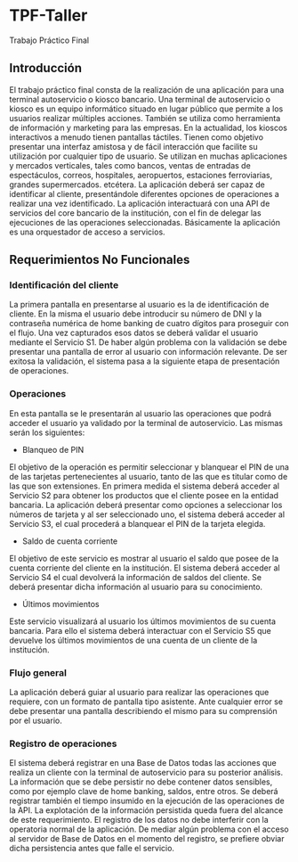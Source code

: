 # TPF-Taller
Trabajo Práctico Final 

## Introducción
El trabajo práctico final consta de la realización de una aplicación para una terminal autoservicio o kiosco bancario. 
Una terminal de autoservicio o kiosco es un equipo informático situado en lugar público que permite a los usuarios realizar múltiples acciones. También se utiliza como herramienta de información y marketing para las empresas. En la actualidad, los kioscos interactivos a menudo tienen pantallas táctiles. Tienen como objetivo presentar una interfaz amistosa y de fácil interacción que facilite su utilización por cualquier tipo de usuario. Se utilizan en muchas aplicaciones y mercados verticales, tales como bancos, ventas de entradas de espectáculos, correos, hospitales, aeropuertos, estaciones ferroviarias, grandes supermercados. etcétera.
La aplicación deberá ser capaz de identificar al cliente, presentándole diferentes opciones de operaciones a realizar una vez identificado. La aplicación interactuará con una API de servicios del core bancario de la institución, con el fin de delegar las ejecuciones de las operaciones seleccionadas. Básicamente la aplicación es una orquestador de acceso a servicios.

## Requerimientos No Funcionales

### Identificación del cliente
La primera pantalla en presentarse al usuario es la de identificación de cliente. En la misma el usuario debe introducir su número de DNI y la contraseña numérica de home banking de cuatro dígitos para proseguir con el flujo. Una vez capturados esos datos se deberá validar el usuario mediante el Servicio S1. De haber algún problema con la validación se debe presentar una pantalla de error al usuario con información relevante. De ser exitosa la validación, el sistema pasa a la siguiente etapa de presentación de operaciones. 

### Operaciones
En esta pantalla se le presentarán al usuario las operaciones que podrá acceder el usuario ya validado por la terminal de autoservicio. Las mismas serán los siguientes: 
- Blanqueo de PIN 

El objetivo de la operación es permitir seleccionar y blanquear el PIN de una de las tarjetas pertenecientes al usuario, tanto de las que es titular como de las que son extensiones. En primera medida el sistema deberá acceder al Servicio S2 para obtener los productos que el cliente posee en la entidad bancaria. La aplicación deberá presentar como opciones a seleccionar los números de tarjeta y al ser seleccionado uno, el sistema deberá acceder al Servicio S3, el cual procederá a blanquear el PIN de la tarjeta elegida.
- Saldo de cuenta corriente 

El objetivo de este servicio es mostrar al usuario el saldo que posee de la cuenta corriente del cliente en la institución.
El sistema deberá acceder al Servicio S4 el cual devolverá la información de saldos del
cliente. Se deberá presentar dicha información al usuario para su conocimiento. 
- Últimos movimientos 

Este servicio visualizará al usuario los últimos movimientos de su cuenta bancaria. Para ello el sistema deberá interactuar con el Servicio S5 que devuelve los últimos movimientos de una cuenta de un cliente de la institución.

### Flujo general
La aplicación deberá guiar al usuario para realizar las operaciones que requiere, con un formato de pantalla tipo asistente. Ante cualquier error se debe presentar una pantalla describiendo el mismo para su comprensión por el usuario.

### Registro de operaciones 
El sistema deberá registrar en una Base de Datos todas las acciones que realiza un cliente con la terminal de autoservicio para su posterior análisis. La información que se debe persistir no debe contener datos sensibles, como por ejemplo clave de home banking, saldos, entre otros. Se deberá registrar también el tiempo insumido en la ejecución de las operaciones de la API. La explotación de la información persistida queda fuera del alcance de este requerimiento.
El registro de los datos no debe interferir con la operatoria normal de la aplicación. De mediar algún problema con el acceso al servidor de Base de Datos en el momento del registro, se prefiere obviar dicha persistencia antes que falle el servicio.



